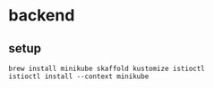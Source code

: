 # backend

## setup

```shell
brew install minikube skaffold kustomize istioctl
istioctl install --context minikube
```
